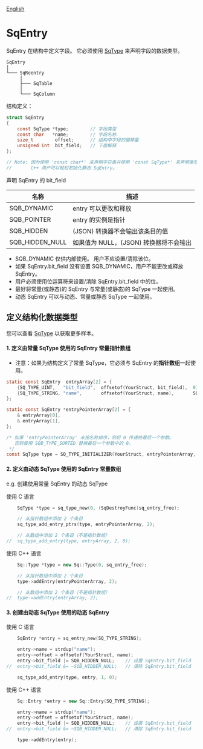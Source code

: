 [English](SqEntry.md)

# SqEntry
SqEntry 在结构中定义字段。
它必须使用 [SqType](SqType.cn.md) 来声明字段的数据类型。

	SqEntry
	│
	└─── SqReentry
	     │
	     ├─── SqTable
	     │
	     └─── SqColumn

结构定义：

```c
struct SqEntry
{
	const SqType *type;        // 字段类型
	const char   *name;        // 字段名称
	size_t        offset;      // 结构中字段的偏移量
	unsigned int  bit_field;   // 下面解释
};

// Note: 因为使用 'const char*' 来声明字符串并使用 'const SqType*' 来声明类型，
//       C++ 用户可以轻松初始化静态 SqEntry。
```

声明 SqEntry 的 bit_field

| 名称            | 描述                                          | 
| --------------- | --------------------------------------------- |
| SQB_DYNAMIC     | entry 可以更改和释放                          |
| SQB_POINTER     | entry 的实例是指针                            |
| SQB_HIDDEN      | (JSON) 转换器不会输出该条目的值               |
| SQB_HIDDEN_NULL | 如果值为 NULL，(JSON) 转换器将不会输出        |

* SQB_DYNAMIC 仅供内部使用。 用户不应设置/清除该位。
* 如果 SqEntry.bit_field 没有设置 SQB_DYNAMIC，用户不能更改或释放 SqEntry。
* 用户必须使用位运算符来设置/清除 SqEntry.bit_field 中的位。
* 最好将常量(或静态)的 SqEntry 与常量(或静态)的 SqType 一起使用。
* 动态 SqEntry 可以与动态、常量或静态 SqType 一起使用。

## 定义结构化数据类型
您可以查看 [SqType](SqType.cn.md) 以获取更多样本。

#### 1. 定义由常量 SqType 使用的 SqEntry 常量指针数组
* 注意：如果为结构定义了常量 SqType，它必须与 SqEntry 的**指针数组**一起使用。

```c
static const SqEntry  entryArray[2] = {
	{SQ_TYPE_UINT,   "bit_field",  offsetof(YourStruct, bit_field),  0},
	{SQ_TYPE_STRING, "name",       offsetof(YourStruct, name),       SQB_HIDDEN_NULL},
};

static const SqEntry *entryPointerArray[2] = {
	& entryArray[0],
	& entryArray[1],
};

/* 如果 'entryPointerArray' 未按名称排序，则将 0 传递给最后一个参数。
   否则使用 SQB_TYPE_SORTED 替换最后一个参数中的 0。
 */
const SqType type = SQ_TYPE_INITIALIZER(YourStruct, entryPointerArray, 0);
```

#### 2. 定义由动态 SqType 使用的 SqEntry 常量数组

e.g. 创建使用常量 SqEntry 的动态 SqType

使用 C 语言

```c
	SqType *type = sq_type_new(0, (SqDestroyFunc)sq_entry_free);

	// 从指针数组中添加 2 个条目
	sq_type_add_entry_ptrs(type, entryPointerArray, 2);

	// 从数组中添加 2 个条目（不是指针数组）
//	sq_type_add_entry(type, entryArray, 2, 0);
```

使用 C++ 语言

```c++
	Sq::Type *type = new Sq::Type(0, sq_entry_free);

	// 从指针数组中添加 2 个条目
	type->addEntry(entryPointerArray, 2);

	// 从数组中添加 2 个条目（不是指针数组）
//	type->addEntry(entryArray, 2);
```

#### 3. 创建由动态 SqType 使用的动态 SqEntry

使用 C 语言

```c
	SqEntry *entry = sq_entry_new(SQ_TYPE_STRING);

	entry->name = strdup("name");
	entry->offset = offsetof(YourStruct, name);
	entry->bit_field |= SQB_HIDDEN_NULL;    // 设置 SqEntry.bit_field
//	entry->bit_field &= ~SQB_HIDDEN_NULL;   // 清除 SqEntry.bit_field

	sq_type_add_entry(type, entry, 1, 0);
```

使用 C++ 语言

```c++
	Sq::Entry *entry = new Sq::Entry(SQ_TYPE_STRING);

	entry->name = strdup("name");
	entry->offset = offsetof(YourStruct, name);
	entry->bit_field |= SQB_HIDDEN_NULL;    // 设置 SqEntry.bit_field
//	entry->bit_field &= ~SQB_HIDDEN_NULL;   // 清除 SqEntry.bit_field

	type->addEntry(entry);
```

